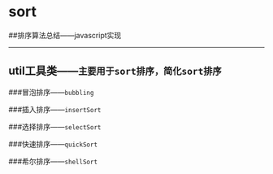 # sort
##排序算法总结——javascript实现

________________________________


 ## util工具类——`主要用于sort排序，简化sort排序`
 
 ###冒泡排序——`bubbling`
 
 ###插入排序——`insertSort`
 
 ###选择排序——`selectSort`
 
 ###快速排序——`quickSort`
 
 ###希尔排序——`shellSort`
